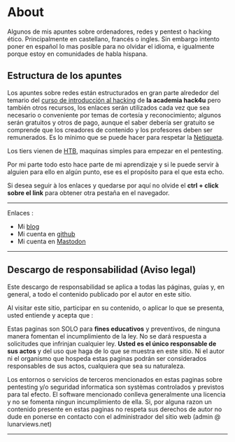 # About

Algunos de mis apuntes sobre ordenadores, redes y pentest o hacking ético. Principalmente en castellano, francés o ingles. Sin embargo intento poner en español lo mas posible para no olvidar el idioma, e igualmente porque estoy en comunidades de habla hispana.

## Estructura de los apuntes

Los apuntes sobre redes están estructurados en gran parte alrededor del temario del [curso de introducción al hacking](https://hack4u.io/cursos/introduccion-al-hacking/) de **la academia hack4u** pero también otros recursos, los enlaces serán utilizados cada vez que sea necesario o conveniente por temas de cortesía y reconocimiento; algunos serán gratuitos y otros de pago, aunque el saber debería ser gratuito se comprende que los creadores de contenido y los profesores deben ser remunerados. Es lo mínimo que se puede hacer para respetar la [Netiqueta](https://es.wikipedia.org/wiki/Netiqueta).

Los tiers vienen de [HTB](https://app.hackthebox.com/ "HackTheBox"), maquinas simples para empezar en el pentesting. 

Por mi parte todo esto hace parte de mi aprendizaje y si le puede servir à alguien para ello en algún punto, ese es el propósito para el que esta echo.

Si desea seguir à los enlaces y quedarse por aquí no olvide el **ctrl + click sobre el link** para obtener otra pestaña en el navegador.

<!-- <script src="https://gist.github.com/rnek0/7c67466fe32bca9aa8fb752bb7a83cd1.js"></script> -->

---

Enlaces :

* Mi [blog](https://web.lunarviews.net)
* Mi cuenta en [github](https://github.com/rnek0)
* Mi cuenta en [Mastodon](https://mamot.fr/@oggy)

---

## Descargo de responsabilidad (Aviso legal)

Este descargo de responsabilidad se aplica a todas las páginas, guías y, en general, a todo el contenido publicado por el autor en este sitio.

Al visitar este sitio, participar en su contenido, o aplicar lo que se presenta, usted entiende y acepta que :

Estas paginas son SOLO para **fines educativos** y preventivos, de ninguna manera fomentan el incumplimiento de la ley. No se dará respuesta a solicitudes que infrinjan cualquier ley. **Usted es el único responsable de sus actos** y del uso que haga de lo que se muestra en este sitio. Ni el autor ni el organismo que hospeda estas paginas podrán ser considerados responsables de sus actos, cualquiera que sea su naturaleza.

Los entornos o servicios de terceros mencionados en estas paginas sobre pentesting y/o seguridad informatica son systèmas controlados y previstos para tal efecto. El software mencionado conlleva generalmente una licencia y no se fomenta ningun incumplimiento de ella. Si, por alguna razon un contenido presente en estas paginas no respeta sus derechos de autor no dude en ponerse en contacto con el administrador del sitio web (admin @ lunarviews.net)

---
